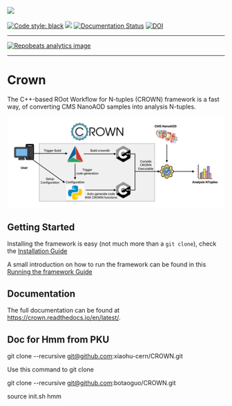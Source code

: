 
<img src="docs/logos/crown_logo_outline.svg"><br>

<p align="left">
<a href="https://github.com/psf/black"><img alt="Code style: black" src="https://img.shields.io/badge/code%20style-black-000000.svg"></a>
<a href="https://app.codacy.com/gh/KIT-CMS/CROWN/dashboard?utm_source=gh&utm_medium=referral&utm_content=&utm_campaign=Badge_grade"><img src="https://app.codacy.com/project/badge/Grade/681a25523b544d788155696eb829e38b"/></a>
<a href="https://crown.readthedocs.io/en/latest/?badge=latest"><img alt="Documentation Status" src="https://readthedocs.org/projects/crown/badge/?version=latest"></a>
<a href="https://doi.org/10.5281/zenodo.8325327"><img src="https://zenodo.org/badge/DOI/10.5281/zenodo.8325327.svg" alt="DOI"></a>
</p>

---

[![Repobeats analytics image](https://repobeats.axiom.co/api/embed/bac34668655cc1118c86a0b1831cf095e159606f.svg "Repobeats analytics image")](https://github.com/KIT-CMS/CROWN/pulse)

---

Crown
=======

The C++-based ROot Workflow for N-tuples (CROWN)  framework is a fast way, of converting CMS NanoAOD samples into analysis N-tuples.

<img src="docs/images/framework_workflow_2024.png"><br>


Getting Started
----------------

Installing the framework is easy (not much more than a `git clone`), check the [Installation Guide](https://crown.readthedocs.io/en/latest/introduction.html#getting-started)

A small introduction on how to run the framework can be found in this [Running the framework Guide](https://crown.readthedocs.io/en/latest/introduction.html#running-the-framework)


Documentation
--------------

The full documentation can be found at https://crown.readthedocs.io/en/latest/.


Doc for Hmm from PKU
--------------

git clone --recursive git@github.com:xiaohu-cern/CROWN.git

Use this command to git clone

git clone --recursive git@github.com:botaoguo/CROWN.git

source init.sh hmm



